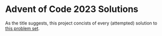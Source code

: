 # Advent of Code 2023 Solutions

As the title suggests, this project concists of every (attempted) solution to [this problem set](https://adventofcode.com/2023).
